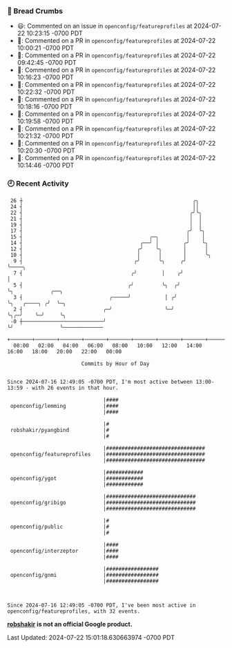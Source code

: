 ### 🍞 Bread Crumbs

 * 😃: Commented on an issue in `openconfig/featureprofiles` at 2024-07-22 10:23:15 -0700 PDT
 * 💬: Commented on a PR in  `openconfig/featureprofiles` at 2024-07-22 10:00:21 -0700 PDT
 * 💬: Commented on a PR in  `openconfig/featureprofiles` at 2024-07-22 09:42:45 -0700 PDT
 * 💬: Commented on a PR in  `openconfig/featureprofiles` at 2024-07-22 10:16:23 -0700 PDT
 * 💬: Commented on a PR in  `openconfig/featureprofiles` at 2024-07-22 10:22:32 -0700 PDT
 * 💬: Commented on a PR in  `openconfig/featureprofiles` at 2024-07-22 10:18:16 -0700 PDT
 * 💬: Commented on a PR in  `openconfig/featureprofiles` at 2024-07-22 10:19:58 -0700 PDT
 * 💬: Commented on a PR in  `openconfig/featureprofiles` at 2024-07-22 10:21:32 -0700 PDT
 * 💬: Commented on a PR in  `openconfig/featureprofiles` at 2024-07-22 10:20:30 -0700 PDT
 * 💬: Commented on a PR in  `openconfig/featureprofiles` at 2024-07-22 10:14:46 -0700 PDT

### 🕘 Recent Activity
```
 26 ┼                                                       ╭╮
 24 ┤                                                       ││
 22 ┤                                                      ╭╯╰╮
 21 ┤                                                      │  │
 19 ┤                                                      │  │
 17 ┤                                                     ╭╯  ╰╮
 15 ┤                                         ╭─╮         │    │
 14 ┤                                      ╭──╯ │        ╭╯    ╰╮
 12 ┤                                     ╭╯    ╰╮       │      │
 10 ┤                                     │      │       │      ╰╮
  9 ┤                                    ╭╯      ╰╮     ╭╯       ╰────╮
  7 ┤                                   ╭╯        │    ╭╯             │
  5 ┤                                  ╭╯         ╰╮  ╭╯              ╰╮            ╭──╮
  3 ┤                            ╭─────╯           │ ╭╯                ╰╮   ╭────╮ ╭╯  ╰─╮
  2 ┤                          ╭─╯                 ╰─╯                  ╰╮╭─╯    ╰─╯     ╰╮
 -0 ┼──────────────────────────╯                                         ╰╯               ╰─────────────
    +───────+───────+───────+───────+───────+───────+───────+───────+───────+───────+───────+───────+────
  00:00   02:00   04:00   06:00   08:00   10:00   12:00   14:00   16:00   18:00   20:00   22:00   00:00   

						Commits by Hour of Day


Since 2024-07-16 12:49:05 -0700 PDT, I'm most active between 13:00-13:59 - with 26 events in that hour.

```



```
                               |####
 openconfig/lemming            |####
                               |####

                               |#
 robshakir/pyangbind           |#
                               |#

                               |################################
 openconfig/featureprofiles    |################################
                               |################################

                               |############
 openconfig/ygot               |############
                               |############

                               |#############################
 openconfig/gribigo            |#############################
                               |#############################

                               |#
 openconfig/public             |#
                               |#

                               |####
 openconfig/interzeptor        |####
                               |####

                               |#################
 openconfig/gnmi               |#################
                               |#################



Since 2024-07-16 12:49:05 -0700 PDT, I've been most active in openconfig/featureprofiles, with 32 events.

```
**[robshakir](mailto:robjs@google.com) is not an official Google product.**  


Last Updated: 2024-07-22 15:01:18.630663974 -0700 PDT
